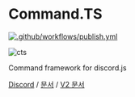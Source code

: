 # Command.TS

[![.github/workflows/publish.yml](https://github.com/pikokr/command.ts/actions/workflows/publish.yml/badge.svg)](https://github.com/pikokr/command.ts/actions/workflows/publish.yml)

![cts](https://user-images.githubusercontent.com/68010770/145200458-b14c5e4e-6927-4516-8d48-c68a384d2a20.png)

Command framework for discord.js

[Discord](https://discord.gg/EEhcPzsGHV) / [문서](https://v3.cts.pikokr.dev) / [V2 문서](https://command-ts-docs-ezojnktwv-pikokr.vercel.app/)
